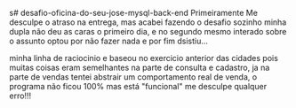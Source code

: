 s# desafio-oficina-do-seu-jose-mysql-back-end
Primeiramente Me desculpe o atraso na entrega, mas acabei fazendo o desafio sozinho
minha dupla não deu as caras o primeiro dia, e no segundo mesmo interado sobre o assunto
optou por não fazer nada e por fim dsistiu...

minha linha de raciocinio e baseou no exercicio anterior das cidades pois muitas coisas 
eram semelhantes na parte de consulta e cadastro, ja na parte de vendas tentei abstrair um comportamento real de venda,
o programa não ficou 100% mas está "funcional" me desculpe qualquer erro!!!